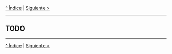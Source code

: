 [^ Índice](README.md) | [Siguiente >](apendice3.md)

---

## TODO

---

[^ Índice](README.md) | [Siguiente >](apendice3.md)